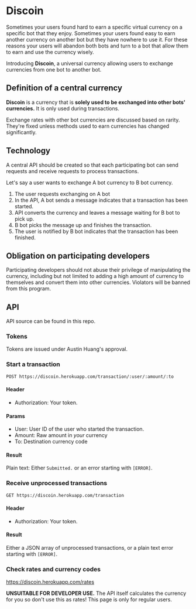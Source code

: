 # Discoin

Sometimes your users found hard to earn a specific virtual currency on a specific bot that they enjoy. Sometimes your users found easy to earn another currency on another bot but they have nowhere to use it. For these reasons your users will abandon both bots and turn to a bot that allow them to earn and use the currency wisely.

Introducing **Discoin**, a universal currency allowing users to exchange currencies from one bot to another bot.

## Definition of a central currency
**Discoin** is a currency that is __solely used to be exchanged into other bots' currencies.__ It is only used during transactions.

Exchange rates with other bot currencies are discussed based on rarity. They're fixed unless methods used to earn currencies has changed significantly.

## Technology
A central API should be created so that each participating bot can send requests and receive requests to process transactions.

Let's say a user wants to exchange A bot currency to B bot currency.

1. The user requests exchanging on A bot
2. In the API, A bot sends a message indicates that a transaction has been started.
3. API converts the currency and leaves a message waiting for B bot to pick up.
3. B bot picks the message up and finishes the transaction.
4. The user is notified by B bot indicates that the transaction has been finished.

## Obligation on participating developers
Participating developers should not abuse their privilege of manipulating the currency, including but not limited to adding a high amount of currency to themselves and convert them into other currencies. Violators will be banned from this program.

## API
API source can be found in this repo.

### Tokens
Tokens are issued under Austin Huang's approval.

### Start a transaction
```
POST https://discoin.herokuapp.com/transaction/:user/:amount/:to
```

#### Header
* Authorization: Your token.

#### Params
* User: User ID of the user who started the transaction.
* Amount: Raw amount in *your* currency
* To: Destination currency code

#### Result
Plain text: Either `Submitted.` or an error starting with `[ERROR]`.

### Receive unprocessed transactions
```
GET https://discoin.herokuapp.com/transaction
```

#### Header
* Authorization: Your token.

#### Result
Either a JSON array of unprocessed transactions, or a plain text error starting with `[ERROR]`.

### Check rates and currency codes
https://discoin.herokuapp.com/rates

**UNSUITABLE FOR DEVELOPER USE.** The API itself calculates the currency for you so don't use this as rates! This page is only for regular users.
